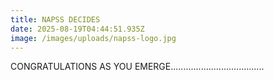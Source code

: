 ```yaml
---
title: NAPSS DECIDES
date: 2025-08-19T04:44:51.935Z
image: /images/uploads/napss-logo.jpg
---
```

CONGRATULATIONS AS YOU EMERGE.....................................